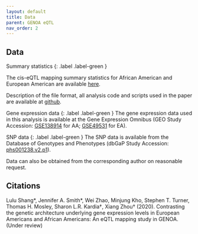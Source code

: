 ```yaml
---
layout: default
title: Data
parent: GENOA eQTL
nav_order: 2
---
```


## Data


Summary statistics {: .label .label-green }

The cis-eQTL mapping summary statistics for African American and European American are available [here](http://xzlab.org/data.html). 

Description of the file format, all analysis code and scripts used in the paper are available at [github](https://github.com/shangll123/GENOA_eQTL).

Gene expression data  {: .label .label-green }
The gene expression data used in this analysis is available at the Gene Expression Omnibus (GEO Study Accession: [GSE138914](https://www.ncbi.nlm.nih.gov/geo/query/acc.cgi?acc=GSE138914) for AA; [GSE49531](https://www.ncbi.nlm.nih.gov/geo/query/acc.cgi?acc=GSE49531) for EA).

SNP data  {: .label .label-green }
The SNP data is available from the Database of Genotypes and Phenotypes (dbGaP Study Accession: [phs001238.v2.p1](https://www.ncbi.nlm.nih.gov/projects/gap/cgi-bin/study.cgi?study_id=phs001238.v2.p1)). 

Data can also be obtained from the corresponding author on reasonable request.


## Citations

Lulu Shang\*, Jennifer A. Smith\*, Wei Zhao, Minjung Kho, Stephen T. Turner, Thomas H. Mosley, Sharon L.R. Kardia†, Xiang Zhou† (2020). Contrasting the genetic architecture underlying gene expression levels in European Americans and African Americans: An eQTL mapping study in GENOA. (Under review)

